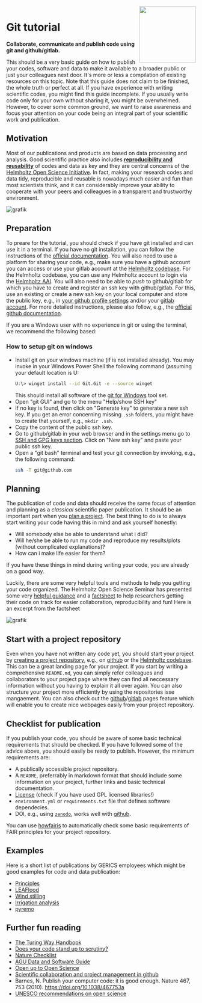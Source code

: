 <img src="https://mirrors.creativecommons.org/presskit/logos/cc.logo.large.png" width="150" align="right"/>

# Git tutorial

**Collaborate, communicate and publish code using git and github/gitlab.**

This should be a very basic guide on how to publish your codes, software and data to make it available to a broader public or just your colleagues next door. It's more or less a compilation of existing resources on this topic. Note that this guide does not claim to be finished, the whole truth or perfect at all. If you have experience with writing scientific codes, you might find this guide incomplete. If you usually write code only for your own without sharing it, you might be overwhelmed. However, to cover some common ground, we want to raise awareness and focus your attention on your code being an integral part of your scientific work and publication.

## Motivation

Most of our publications and products are based on data processing and analysis. Good scientific practice also includes [**reproducibility and reusability**](https://gfzpublic.gfz-potsdam.de/pubman/faces/ViewItemOverviewPage.jsp?itemId=item_5005567) of codes and data as key and they are central concerns of the [Helmholtz Open Science Initiative](https://os.helmholtz.de/). In fact, making your research codes and data tidy, reproducible and reusable is nowadays much easier and fun than most scientists think, and it can considerably improve your ability to cooperate with your peers and colleagues in a transparent and trustworthy environment.

![grafik](https://github.com/climate-service-center/git-tutorial/assets/5659125/1209b650-0a33-4741-af97-737a0ddc391f)

## Preparation

To preare for the tutorial, you should check if you have git installed and can use it in a terminal. If you have no git installation, you can follow the instructions of the [official documentation](https://git-scm.com/downloads). You will also need to use a platform for sharing your code, e.g., make sure you have a github account you can access or use your gitlab account at the [Helmholtz codebase](https://codebase.helmholtz.cloud/). For the Helmholtz codebase, you can use any Helmholtz account to login via the [Helmholtz AAI](https://hifis.net/aai). You will also need to be able to *push* to github/gitlab for which you have to create and register an ssh key with github/gitlab. For this, use an existing or create a new ssh key on your local computer and store the public key, e.g., in [your github profile settings](https://github.com/settings/keys) and/or your [gitlab account](https://docs.gitlab.com/ee/user/ssh.html#add-an-ssh-key-to-your-gitlab-account). For more detailed instructions, please also follow, e.g., the [official github documentation](https://docs.github.com/en/authentication/connecting-to-github-with-ssh).

If you are a Windows user with no experience in git or using the terminal, we recommend the following based:

### How to setup git on windows

* Install git on your windows machine (if is not installed already). You may invoke in your Windows Power Shell the following command (assuming your default location is U:
  ```bash
  U:\> winget install --id Git.Git -e --source winget
  ```
  This should install all software of the [git for Windows](https://gitforwindows.org/) tool set.
* Open "git GUI" and go to the menu "Help/show SSH key"
* If no key is found, then click on "Generate key" to generate a new ssh key. If you get an error concerning missing `.ssh` folders, you might have to create that yourself, e.g., `mkdir .ssh`.
* Copy the content of the public ssh key.
* Go to github/gitlab in your web browser and in the settings menu go to [SSH and GPG keys section](https://github.com/settings/keys). Click on "New ssh key" and paste your public ssh key.
* Open a "git bash" terminal and test your git connection by invoking, e.g., the following command:
  ```bash
  ssh -T git@github.com
  ```
  
## Planning

The publication of code and data should receive the same focus of attention and planning as a *classical* scientific paper publication. It should be an important part when you [plan a project](https://the-turing-way.netlify.app/project-design/project-design.html). The best thing to do is to always start writing your code having this in mind and ask yourself honestly: 

* Will somebody else be able to understand what i did? 
* Will he/she be able to run my code and reproduce my results/plots (without complicated explanations)?
* How can i make life easier for them?

If you have these things in mind during writing your code, you are already on a good way. 

Luckily, there are some very helpful tools and methods to help you getting your code organized. The Helmholtz Open Science Seminar has presented some very [helpful guidance](https://gfzpublic.gfz-potsdam.de/pubman/item/item_5005567) and a [factsheet](https://doi.org/10.48440/os.helmholtz.025) to help researchers getting their code on track for easier collaboration, reproducibility and fun! Here is an excerpt from the factsheet

![grafik](https://github.com/climate-service-center/git-tutorial/assets/5659125/bbb5cff6-87e2-48cb-b184-bbe8be978b25)

## Start with a project repository

Even when you have not written any code yet, you should start your project by [creating a project repository](https://the-turing-way.netlify.app/project-design/project-repo.html), e.g., on [github](https://docs.github.com/en/get-started/using-git/about-git) or the [Helmholtz codebase](https://gitlab.hzdr.de/). This can be a great landing page for your project. If you start by writing a comprehensive `README.md`, you can simply refer colleagues and collaborators to your project page where they can find all neccessary information without you having to explain it all over again. You can also structure your project more efficiently by using the repositories isse mangaement. You can also check out the [github](https://docs.github.com/en/pages/quickstart)/[gitlab](https://gitlab.com/pages) pages feature which will enable you to create nice webpages easily from your project repository.

## Checklist for publication

If you publish your code, you should be aware of some basic technical requirements that should be checked. If you have followed some of the advice above, you should easily be ready to publish. However, the minimum requirements are:

* A publically accessible project repository.
* A `README`, preferrably in markdown format that should include some information on your project, further links and basic technical documentation.
* [License](https://www.astrobetter.com/blog/2014/03/10/the-whys-and-hows-of-licensing-scientific-code/) (check if you have used GPL licensed libraries!)
* `environment.yml` or `requirements.txt` file that defines software dependecies.
* DOI, e.g., using [`zenodo`](https://zenodo.org/), works well with [github](https://docs.github.com/en/repositories/archiving-a-github-repository/referencing-and-citing-content).

You can use [howfairis](https://github.com/fair-software/howfairis) to automatically check some basic requirements of FAIR principles for your project repository.

## Examples

Here is a short list of publications by GERICS employees which might be good examples for code and data publication:

* [Principles](https://github.com/KatharinaBuelow/cmip5_cmip6_euro-cordex-plotting-routines)
* [LEAFlood](https://github.com/TWuebbelmann/LEAFlood)
* [Wind stilling](https://github.com/jwohland/stilling_MPI-GE)
* [Irrigation analysis](https://github.com/ChristinaAsmus/irrigation_param_analysis)
* [pyremo](https://github.com/remo-rcm/pyremo)

## Further fun reading

* [The Turing Way Handbook](https://the-turing-way.netlify.app)
* [Does your code stand up to scrutiny?](https://doi.org/10.1038/d41586-018-02741-4)
* [Nature Checklist](http://www.nature.com/documents/GuidelinesCodePublication.pdf)
* [AGU Data and Software Guide](https://www.agu.org/Publish-with-AGU/Publish/Author-Resources/Data-and-Software-for-Authors)
* [Open up to Open Science](https://issues.org/opening-up-open-science-gentemann-erdmann-kroeger/)
* [Scientific collaboration and project management in github](https://rabernat.medium.com/scientific-collaboration-and-project-management-in-github-d74f2255ae5f)
* Barnes, N. Publish your computer code: it is good enough. Nature 467, 753 (2010). https://doi.org/10.1038/467753a
* [UNESCO recommendations on open science](https://unesdoc.unesco.org/ark:/48223/pf0000379949.locale=en)
